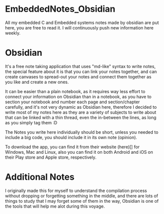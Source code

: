 # EmbeddedNotes_Obsidian
All my embedded C and Embedded systems notes made by obsidian are put here, you are free to read it. I will continuously push new information here weekly. 

# Obsidian
It's a free note taking application that uses "md-like" syntax to write notes, the special feature about it is that you can link your notes together, and can create canvases to spread-out your notes and connect them together as you like and create a new ones. 

It can be easier than a plain notebook, as it requires way less effort to connect your information on Obsidian than in a notebook, as you have to section your notebook and number each page and section/chapter carefully, and it's not very dynamic as Obsidian here, therefore I decided to write most of my notes here as they are a variety of subjects to write about that can be linked with a thin thread, even the in-between the lines, as long as you simply tag them :D

The Notes you write here individually should be short, unless you needed to include a big code, you should include it in its own note (opinion).

To download the app, you can find it from their website (here)[] for Windows, Mac and Linux, also you can find it on both Android and iOS on their Play store and Apple store, respectively.

# Additional Notes
I originally made this for myself to understand the compilation process without dropping or forgetting something in the middle, and there are lots of things to study that I may forget some of them in the way, Obsidian is one of the tools that will help me alot during this voyage.
